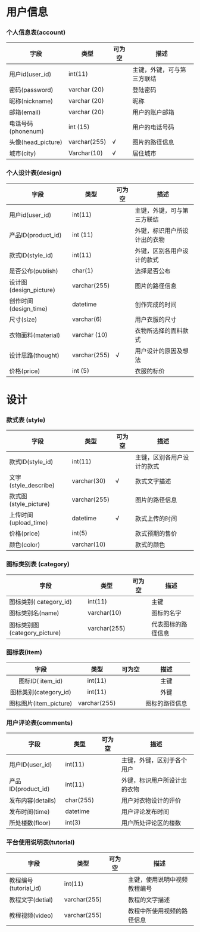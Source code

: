 # 用户信息

### 个人信息表(account)

| 字段               | 类型         | 可为空 | 描述                       |
| ------------------ | ------------ | ------ | -------------------------- |
| 用户id(user_id)     | int(11)      |        | 主键，外键，可与第三方联结 |
| 密码(password)     | varchar (20) |        | 登陆密码                   |
| 昵称(nickname)     | varchar (20) |        | 昵称                       |
| 邮箱(email)        | varchar (20) |        | 用户的账户邮箱             |
| 电话号码(phonenum) | int (15)     |        | 用户的电话号码             |
| 头像(head_picture)  | varchar(255)  | √      | 图片的路径信息             |
| 城市(city)         | Varchar(10)  | √      | 居住城市                   |

### 个人设计表(design)

| 字段                 | 类型         | 可为空 | 描述                         |
| -------------------- | ------------ | ------ | ---------------------------- |
| 用户id(user_id)       | int(11)      |        | 主键，外键，可与第三方联结   |
| 产品ID(product_id)    | int (11)     |        | 外键，标识用户所设计出的衣物 |
| 款式ID(style_id)      | int(11)      |        | 外键，区别各用户设计的款式   |
| 是否公布(publish)    | char(1)      |        | 选择是否公布                 |
| 设计图(design_picture) | varchar(255)  |        | 图片的路径信息               |
| 创作时间(design_time) | datetime     |        | 创作完成的时间               |
| 尺寸(size)           | varchar(6)   |        | 用户衣服的尺寸               |
| 衣物面料(material)   | varchar (10) |        | 衣物所选择的面料款式         |
| 设计思路(thought)    | varchar(255) | √      | 用户设计的原因及想法         |
| 价格(price)          | int (5)      |        | 衣服的标价                   |

# 设计

### 款式表 (style)

| 字段                 | 类型        | 可为空 | 描述                       |
| -------------------- | ----------- | ------ | -------------------------- |
| 款式ID(style_id)      | int(11)     |        | 主键，区别各用户设计的款式 |
| 文字(style_describe)  | varchar(30) | √      | 款式文字描述               |
| 款式图(style_picture) | varchar(255) |        | 图片的路径信息             |
| 上传时间(upload_time) | datetime    | √      | 款式上传的时间             |
| 价格(price)          | int(5)      |        | 款式预期的售价             |
| 颜色(color)          | varchar(10)    |        | 款式的颜色                 |

### 图标类别表 (category)

| 字段                  | 类型        | 可为空 | 描述               |
| --------------------- | ----------- | ------ | ------------------ |
| 图标类别( category_id) | int(11)     |        | 主键               |
| 图标类别名(name)      | varchar(10) |        | 图标的名字         |
| 图标类别图(category_picture) | varchar(255) |        | 代表图标的路径信息 |

### 图标表(item)

|         字段          |    类型     | 可为空 |      描述      |
| :-------------------: | :---------: | :----: | :------------: |
|    图标ID( item_id)    | int(11) |        |      主键      |
| 图标类别(category_id)  | int(11) |        |      外键      |
| 图标图片(item_picture) | varchar(255) |        | 图标的路径信息 |

### 用户评论表(comments)

| 字段              | 类型      | 可为空 | 描述                         |
| ----------------- | --------- | ------ | ---------------------------- |
| 用户ID(user_id)    | int(11)   |        | 主键，外键，区别于各个用户   |
| 产品ID(product_id) | int(11)   |        | 外键，标识用户所设计出的衣物 |
| 发布内容(details) | char(255) |        | 用户对衣物设计的评价         |
| 发布时间(time)    | datetime  |        | 用户评论发布时间             |
| 所处楼数(floor)   | int(3)    |        | 用户所处评论区的楼数         |

### 平台使用说明表(tutorial)

| 字段                 | 类型         | 可为空 | 描述                         |
| -------------------- | ------------ | ------ | ---------------------------- |
| 教程编号(tutorial_id) | int(11)      |        | 主键，使用说明中视频教程编号 |
| 教程文字(detial)     | varchar(255) |        | 教程的文字描述               |
| 教程视频(video)      | varchar(255)  |        | 教程中所使用视频的路径信息   |
